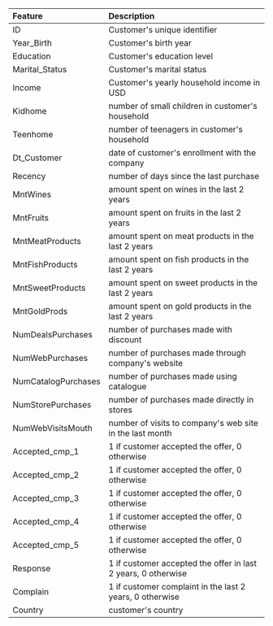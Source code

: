 | **Feature**         | **Description**                                               |
| :------------------ | :------------------------------------------------------------ |
| ID                  | Customer's unique identifier                                  |
| Year_Birth          | Customer's birth year                                         |
| Education           | Customer's education level                                    |
| Marital_Status      | Customer's marital status                                     |
| Income              | Customer's yearly household income in USD                     |
| Kidhome             | number of small children in customer's household              |
| Teenhome            | number of teenagers in customer's household                   |
| Dt_Customer         | date of customer's enrollment with the company                |
| Recency             | number of days since the last purchase                        |
| MntWines            | amount spent on wines in the last 2 years                     |
| MntFruits           | amount spent on fruits in the last 2 years                    |
| MntMeatProducts     | amount spent on meat products in the last 2 years             |
| MntFishProducts     | amount spent on fish products in the last 2 years             |
| MntSweetProducts    | amount spent on sweet products in the last 2 years            |
| MntGoldProds        | amount spent on gold products in the last 2 years             |
| NumDealsPurchases   | number of purchases made with discount                        |
| NumWebPurchases     | number of purchases made through company's website            |
| NumCatalogPurchases | number of purchases made using catalogue                      |
| NumStorePurchases   | number of purchases made directly in stores                   |
| NumWebVisitsMouth   | number of visits to company's web site in the last month      |
| Accepted_cmp_1      | 1 if customer accepted the offer, 0 otherwise                 |
| Accepted_cmp_2      | 1 if customer accepted the offer, 0 otherwise                 |
| Accepted_cmp_3      | 1 if customer accepted the offer, 0 otherwise                 |
| Accepted_cmp_4      | 1 if customer accepted the offer, 0 otherwise                 |
| Accepted_cmp_5      | 1 if customer accepted the offer, 0 otherwise                 |
| Response            | 1 if customer accepted the offer in last 2 years, 0 otherwise |
| Complain            | 1 if customer complaint in the last 2 years, 0 otherwise      |
| Country             | customer's country                                            |